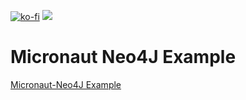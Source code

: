 [![ko-fi](https://ko-fi.com/img/githubbutton_sm.svg)](https://ko-fi.com/P5P411AKC)
<a href="https://www.buymeacoffee.com/hashimati"><img src="https://img.buymeacoffee.com/button-api/?text=Buy me a coffee&emoji=&slug=hashimati&button_colour=BD5FFF&font_colour=ffffff&font_family=Cookie&outline_colour=000000&coffee_colour=FFDD00"></a>
# Micronaut Neo4J Example
[Micronaut-Neo4J Example](https://www.microstarter.io/?g=io.hashimati&artifact=neoexample&build=Gradle&language=Java&profile=service&port=8080&javaVersion=8&viewFramework=Thymeleaf&d=neo4j-bolt)
